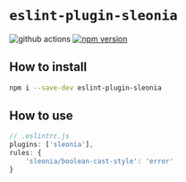 # `eslint-plugin-sleonia`

![github actions](https://github.com/sleonia/eslint-plugin/actions/workflows/push-check.yml/badge.svg)
[![npm version](https://img.shields.io/npm/v/react-redux.svg?style=flat-square)](https://www.npmjs.com/package/boolean-cast-style)

## How to install

```bash
npm i --save-dev eslint-plugin-sleonia
```

## How to use

```js
// .eslintrc.js
plugins: ['sleonia'],
rules: {
    'sleonia/boolean-cast-style': 'error'
}
```
